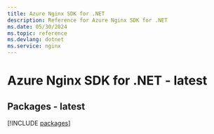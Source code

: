 ```yaml
---
title: Azure Nginx SDK for .NET
description: Reference for Azure Nginx SDK for .NET
ms.date: 05/30/2024
ms.topic: reference
ms.devlang: dotnet
ms.service: nginx
---
```

# Azure Nginx SDK for .NET - latest
## Packages - latest
[!INCLUDE [packages](nginx-index.md)]